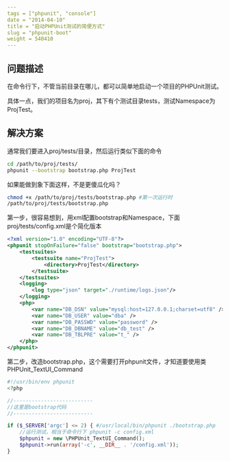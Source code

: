 ```yaml
---
tags = ["phpunit", "console"]
date = "2014-04-10"
title = "启动PHPUnit测试的简便方式"
slug = "phpunit-boot"
weight = 540410
---
```


问题描述
------------
在命令行下，不管当前目录在哪儿，都可以简单地启动一个项目的PHPUnit测试。

具体一点，我们的项目名为proj，其下有个测试目录tests，测试Namespace为ProjTest。

解决方案
------------
通常我们要进入proj/tests/目录，然后运行类似下面的命令

```bash
cd /path/to/proj/tests/
phpunit --bootstrap bootstrap.php ProjTest
```

如果能做到象下面这样，不是更傻瓜化吗？

```bash
chmod +x /path/to/proj/tests/bootstrap.php #第一次运行时
/path/to/proj/tests/bootstrap.php
```

第一步，很容易想到，用xml配置bootstrap和Namespace，下面proj/tests/config.xml是个简化版本

```xml
<?xml version="1.0" encoding="UTF-8"?>
<phpunit stopOnFailure="false" bootstrap="bootstrap.php">
    <testsuites>
        <testsuite name="ProjTest">
            <directory>ProjTest</directory>
        </testsuite>
    </testsuites>
    <logging>
        <log type="json" target="./runtime/logs.json"/>
    </logging>
    <php>
        <var name="DB_DSN" value="mysql:host=127.0.0.1;charset=utf8" />
        <var name="DB_USER" value="dba" />
        <var name="DB_PASSWD" value="password" />
        <var name="DB_DBNAME" value="db_test" />
        <var name="DB_TBLPRE" value="t_" />
    </php>
</phpunit>
```

第二步，改造bootstrap.php，这个需要打开phpunit文件，才知道要使用类PHPUnit_TextUI_Command

```php
#!/usr/bin/env phpunit
<?php

//--------------------------
//这里是bootstrap代码
//--------------------------

if ($_SERVER['argc'] <= 2) { #/usr/local/bin/phpunit ./bootstrap.php
    //运行测试，相当于命令行下 phpunit -c config.xml
    $phpunit = new \PHPUnit_TextUI_Command();
    $phpunit->run(array('-c', __DIR__ . '/config.xml'));
}
```

